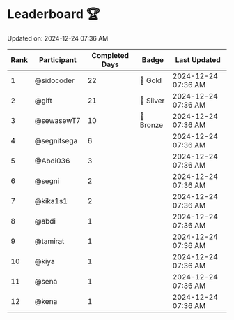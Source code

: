 # Leaderboard 🏆

Updated on: 2024-12-24 07:36 AM

| Rank | Participant       | Completed Days | Badge      | Last Updated         |
|------|-------------------|----------------|------------|----------------------|
| 1    | @sidocoder        | 22             | 🏅 Gold     | 2024-12-24 07:36 AM |
| 2    | @gift             | 21             | 🥈 Silver   | 2024-12-24 07:36 AM |
| 3    | @sewasewT7        | 10             | 🥉 Bronze   | 2024-12-24 07:36 AM |
| 4    | @segnitsega       | 6              |            | 2024-12-24 07:36 AM |
| 5    | @Abdi036          | 3              |            | 2024-12-24 07:36 AM |
| 6    | @segni            | 2              |            | 2024-12-24 07:36 AM |
| 7    | @kika1s1          | 2              |            | 2024-12-24 07:36 AM |
| 8    | @abdi             | 1              |            | 2024-12-24 07:36 AM |
| 9    | @tamirat          | 1              |            | 2024-12-24 07:36 AM |
| 10   | @kiya             | 1              |            | 2024-12-24 07:36 AM |
| 11   | @sena             | 1              |            | 2024-12-24 07:36 AM |
| 12   | @kena             | 1              |            | 2024-12-24 07:36 AM |
